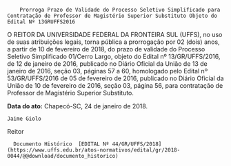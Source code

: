         Prorroga Prazo de Validade do Processo Seletivo Simplificado para Contratação de Professor de Magistério Superior Substituto Objeto do Edital Nº 13GRUFFS2016  

O REITOR DA UNIVERSIDADE FEDERAL DA FRONTEIRA SUL (UFFS), no uso de suas atribuições legais, torna pública a prorrogação por 02 (dois) anos, a partir de 10 de fevereiro de 2018, do prazo de validade do Processo Seletivo Simplificado 01/Cerro Largo, objeto do Edital nº 13/GR/UFFS/2016, de 12 de janeiro de 2016, publicado no Diário Oficial da União de 13 de janeiro de 2016, seção 03, páginas 57 a 60, homologado pelo Edital nº 53/GR/UFFS/2016 de 05 de fevereiro de 2016, publicado no Diário Oficial da União de 10 de fevereiro de 2016, seção 03, página 56, para contratação de Professor de Magistério Superior Substituto.

   **Data do ato:** Chapecó-SC, 24 de janeiro de 2018.   
 

    Jaime Giolo   
 Reitor 

      Documento Histórico  [EDITAL Nº 44/GR/UFFS/2018](https://www.uffs.edu.br/atos-normativos/edital/gr/2018-0044/@@download/documento_historico)     
      